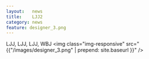 ```yaml
---
layout:   news
title:    LJJ2
category: news
feature: designer_3.png
---
```


LJJ, LJJ, LJJ, WBJ <!--break-->
<img class="img-responsive" src="{{"/images/designer_3.png" | prepend: site.baseurl }}" />

